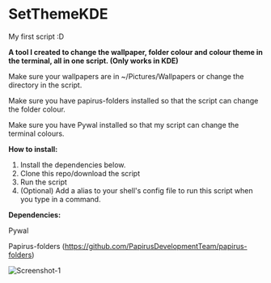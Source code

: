 # SetThemeKDE
My first script :D

**A tool I created to change the wallpaper, folder colour and colour theme in the terminal, all in one script. (Only works in KDE)**

Make sure your wallpapers are in ~/Pictures/Wallpapers or change the directory in the script.

Make sure you have papirus-folders installed so that the script can change the folder colour.

Make sure you have Pywal installed so that my script can change the terminal colours.

**How to install:**

1. Install the dependencies below.
2. Clone this repo/download the script
3. Run the script
4. (Optional) Add a alias to your shell's config file to run this script when you type in a command.

**Dependencies:**

Pywal

Papirus-folders (https://github.com/PapirusDevelopmentTeam/papirus-folders)


![Screenshot-1](https://i.imgur.com/CBh9Zmd.png)
